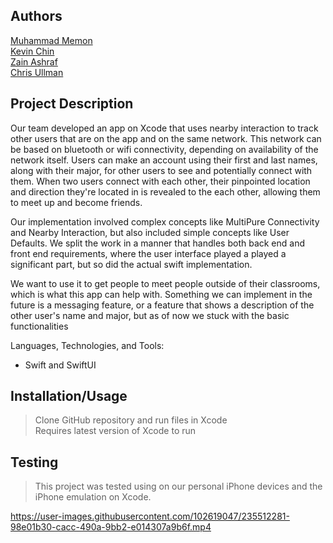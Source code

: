 
## Authors


[Muhammad Memon](https://github.com/Nihal-m24)<br />
[Kevin Chin](https://github.com/kchin118)<br />
[Zain Ashraf](https://github.com/zain-ashraf)<br />
[Chris Ullman](https://github.com/cullm001)<br />


## Project Description

Our team developed an app on Xcode that uses nearby interaction to track other users that are on the app and on the same network. This network can be based on bluetooth or wifi connectivity, depending on availability of the network itself. Users can make an account using their first and last names, along with their major, for other users to see and potentially connect with them. When two users connect with each other, their pinpointed location and direction they're located in is revealed to the each other, allowing them to meet up and become friends.

Our implementation involved complex concepts like MultiPure Connectivity and Nearby Interaction, but also included simple concepts like User Defaults. We split the work in a manner that handles both back end and front end requirements, where the user interface played a played a significant part, but so did the actual swift implementation.

We want to use it to get people to meet people outside of their classrooms, which is what this app can help with. Something we can implement in the future is a messaging feature, or a feature that shows a description of the other user's name and major, but as of now we stuck with the basic functionalities<br />


Languages, Technologies, and Tools: <br />
* Swift and SwiftUI

 ## Installation/Usage
 > Clone GitHub repository and run files in Xcode <br />
 > Requires latest version of Xcode to run <br />
 
 
 ## Testing
 > This project was tested using on our personal iPhone devices and the iPhone emulation on Xcode.


https://user-images.githubusercontent.com/102619047/235512281-98e01b30-cacc-490a-9bb2-e014307a9b6f.mp4

